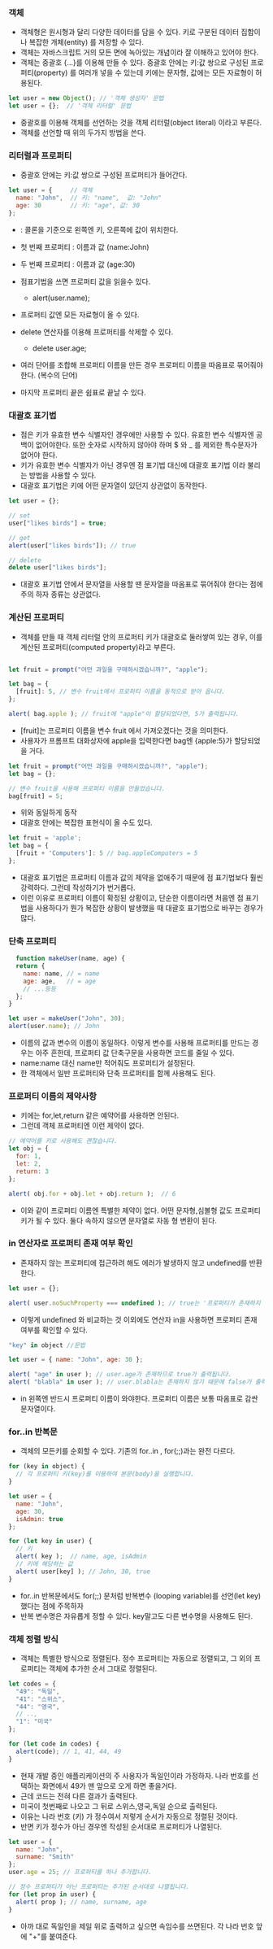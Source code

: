 ### 객체

- 객체형은 원시형과 달리 다양한 데이터를 담을 수 있다. 키로 구분된 데이터 집합이나 복잡한 개체(entity) 를 저장할 수 있다.
- 객체는 자바스크립트 거의 모든 면에 녹아있는 개념이라 잘 이해하고 있어야 한다.
- 객체는 중괄호 {...}를 이용해 만들 수 있다. 중괄호 안에는 키:값 쌍으로 구성된 프로퍼티(property) 를 여러개 넣을 수 있는데 키에는 문자형, 값에는 모든 자료형이 허용된다.

```Javascript
let user = new Object(); // '객체 생성자' 문법
let user = {};  // '객체 리터럴' 문법

```

- 중괄호를 이용해 객체를 선언하는 것을 객체 리터럴(object literal) 이라고 부른다.
- 객체를 선언할 때 위의 두가지 방법을 쓴다.

### 리터럴과 프로퍼티

- 중괄호 안에는 키:값 쌍으로 구성된 프로퍼티가 들어간다.

```Javascript
let user = {     // 객체
  name: "John",  // 키: "name",  값: "John"
  age: 30        // 키: "age", 값: 30
};

```

- : 콜론을 기준으로 왼쪽엔 키, 오른쪽에 값이 위치한다.
- 첫 번째 프로퍼티 : 이름과 값 (name:John)
- 두 번째 프로퍼티 : 이름과 값 (age:30)

- 점표기법을 쓰면 프로퍼티 값을 읽을수 있다.
  - alert(user.name);
- 프로퍼티 값엔 모든 자료형이 올 수 있다.
- delete 연산자를 이용해 프로퍼티를 삭제할 수 있다.
  - delete user.age;
- 여러 단어를 조합해 프로퍼티 이름을 만든 경우 프로퍼티 이름을 따옴표로 묶어줘야 한다. (복수의 단어)
- 마지막 프로퍼티 끝은 쉼표로 끝날 수 있다.

### 대괄호 표기법

- 점은 키가 유효한 변수 식별자인 경우에만 사용할 수 있다. 유효한 변수 식별자엔 공백이 없어야한다. 또한 숫자로 시작하지 않아야 하며 $ 와 \_ 를 제외한 특수문자가 없어야 한다.
- 키가 유효한 변수 식별자가 아닌 경우엔 점 표기법 대신에 대괄호 표기법 이라 불리는 방법을 사용할 수 있다.
- 대괄호 표기법은 키에 어떤 문자열이 있던지 상관없이 동작한다.

```Javascript
let user = {};

// set
user["likes birds"] = true;

// get
alert(user["likes birds"]); // true

// delete
delete user["likes birds"];
```

- 대괄호 표기법 안에서 문자열을 사용할 땐 문자열을 따옴표로 묶어줘야 한다는 점에 주의 하자 종류는 상관없다.

### 계산된 프로퍼티

- 객체를 만들 때 객체 리터럴 안의 프로퍼티 키가 대괄호로 둘러쌓여 있는 경우, 이를 계산된 프로퍼티(computed property)라고 부른다.

```Javascript

let fruit = prompt("어떤 과일을 구매하시겠습니까?", "apple");

let bag = {
  [fruit]: 5, // 변수 fruit에서 프로퍼티 이름을 동적으로 받아 옵니다.
};

alert( bag.apple ); // fruit에 "apple"이 할당되었다면, 5가 출력됩니다.
```

- [fruit]는 프로퍼티 이름을 변수 fruit 에서 가져오겠다는 것을 의미한다.
- 사용자가 프롬프트 대화상자에 apple을 입력한다면 bag엔 {apple:5}가 할당되었을 거다.

```Javascript
let fruit = prompt("어떤 과일을 구매하시겠습니까?", "apple");
let bag = {};

// 변수 fruit을 사용해 프로퍼티 이름을 만들었습니다.
bag[fruit] = 5;

```

- 위와 동일하게 동작
- 대괄호 안에는 복잡한 표현식이 올 수도 있다.

```Javascript
let fruit = 'apple';
let bag = {
  [fruit + 'Computers']: 5 // bag.appleComputers = 5
};

```

- 대괄호 표기법은 프로퍼티 이름과 값의 제약을 없애주기 때문에 점 표기법보다 훨씬 강력하다. 그런데 작성하기가 번거롭다.
- 이런 이유로 프로퍼티 이름이 확정된 상황이고, 단순한 이름이라면 처음엔 점 표기법을 사용하다가 뭔가 복잡한 상황이 발생했을 때 대괄호 표기법으로 바꾸는 경우가 많다.

### 단축 프로퍼티

```Javascript
  function makeUser(name, age) {
  return {
    name: name, // = name
    age: age,   // = age
    // ...등등
  };
}

let user = makeUser("John", 30);
alert(user.name); // John
```

- 이름의 값과 변수의 이름이 동일하다. 이렇게 변수를 사용해 프로퍼티를 만드는 경우는 아주 흔한데, 프로퍼티 값 단축구문을 사용하면 코드를 줄일 수 있다.
- name:name 대신 name만 적어줘도 프로퍼티가 설정된다.
- 한 객체에서 일반 프로퍼티와 단축 프로퍼티를 함께 사용해도 된다.

### 프로퍼티 이름의 제약사항

- 키에는 for,let,return 같은 예약어를 사용하면 안된다.
- 그런데 객체 프로퍼티엔 이런 제약이 없다.

```Javascript
// 예약어를 키로 사용해도 괜찮습니다.
let obj = {
  for: 1,
  let: 2,
  return: 3
};

alert( obj.for + obj.let + obj.return );  // 6
```

- 이와 같이 프로퍼티 이름엔 특별한 제약이 없다. 어떤 문자형,심볼형 값도 프로퍼티 키가 될 수 있다. 둘다 속하지 않으면 문자열로 자동 형 변환이 된다.

### in 연산자로 프로퍼티 존재 여부 확인

- 존재하지 않는 프로퍼티에 접근하려 해도 에러가 발생하지 않고 undefined를 반환한다.

```Javascript
let user = {};

alert( user.noSuchProperty === undefined ); // true는 '프로퍼티가 존재하지 않음'을 의미합니다.
```

- 이렇게 undefined 와 비교하는 것 이외에도 연산자 in을 사용하면 프로퍼티 존재 여부를 확인할 수 있다.

```Javascript
"key" in object //문법

let user = { name: "John", age: 30 };

alert( "age" in user ); // user.age가 존재하므로 true가 출력됩니다.
alert( "blabla" in user ); // user.blabla는 존재하지 않기 때문에 false가 출력됩니다.
```

- in 왼쪽엔 반드시 프로퍼티 이름이 와야한다. 프로퍼티 이름은 보통 따옴표로 감싼 문자열이다.

### for..in 반복문

- 객체의 모든키를 순회할 수 있다. 기존의 for..in , for(;;)과는 완전 다르다.

```Javascript
for (key in object) {
  // 각 프로퍼티 키(key)를 이용하여 본문(body)을 실행합니다.
}

```

```Javascript
let user = {
  name: "John",
  age: 30,
  isAdmin: true
};

for (let key in user) {
  // 키
  alert( key );  // name, age, isAdmin
  // 키에 해당하는 값
  alert( user[key] ); // John, 30, true
}

```

- for..in 반복문에서도 for(;;) 문처럼 반복변수 (looping variable)를 선언(let key) 했다는 점에 주목하자
- 반복 변수명은 자유롭게 정할 수 있다. key말고도 다른 변수명을 사용해도 된다.

### 객체 정렬 방식

- 객체는 특별한 방식으로 정렬된다. 정수 프로퍼티는 자동으로 정렬되고, 그 외의 프로퍼티는 객체에 추가한 순서 그대로 정렬된다.

```Javascript
let codes = {
  "49": "독일",
  "41": "스위스",
  "44": "영국",
  // ..,
  "1": "미국"
};

for (let code in codes) {
  alert(code); // 1, 41, 44, 49
}
```

- 현재 개발 중인 애플리케이션의 주 사용자가 독일인이라 가정하자. 나라 번호를 선택하는 화면에서 49가 맨 앞으로 오게 하면 좋을거다.
- 근데 코드는 전혀 다른 결과가 출력된다.
- 미국이 첫번째로 나오고 그 뒤로 스위스,영국,독일 순으로 출력된다.
- 이유는 나라 번호 (키) 가 정수여서 저렇게 순서가 자동으로 정렬된 것이다.
- 반면 키가 정수가 아닌 경우엔 작성된 순서대로 프로퍼티가 나열된다.

```Javascript
let user = {
  name: "John",
  surname: "Smith"
};
user.age = 25; // 프로퍼티를 하나 추가합니다.

// 정수 프로퍼티가 아닌 프로퍼티는 추가된 순서대로 나열됩니다.
for (let prop in user) {
  alert( prop ); // name, surname, age
}
```

- 아까 대로 독일인을 제일 위로 출력하고 싶으면 속임수를 쓰면된다. 각 나라 번호 앞에 "+"를 붙여준다.
